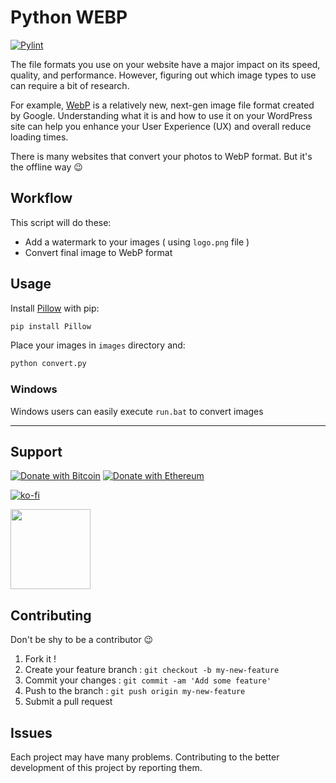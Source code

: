 # Python WEBP

[![Pylint](https://github.com/hatamiarash7/Python-WebP/actions/workflows/pylint.yml/badge.svg)](https://github.com/hatamiarash7/Python-WebP/actions/workflows/pylint.yml)

The file formats you use on your website have a major impact on its speed, quality, and performance. However, figuring out which image types to use can require a bit of research.

For example, [WebP](https://developers.google.com/speed/webp) is a relatively new, next-gen image file format created by Google. Understanding what it is and how to use it on your WordPress site can help you enhance your User Experience (UX) and overall reduce loading times.

There is many websites that convert your photos to WebP format. But it's the offline way 😉

## Workflow

This script will do these:

- Add a watermark to your images ( using `logo.png` file )
- Convert final image to WebP format

## Usage

Install [Pillow](https://pillow.readthedocs.io/en/stable/) with pip:

```sh
pip install Pillow
```

Place your images in `images` directory and:

```sh
python convert.py
```

### Windows

Windows users can easily execute `run.bat` to convert images

---

## Support

[![Donate with Bitcoin](https://en.cryptobadges.io/badge/micro/3GhT2ABRuHuXGNzP6DH5KvLZRTXCBKkx2y)](https://en.cryptobadges.io/donate/3GhT2ABRuHuXGNzP6DH5KvLZRTXCBKkx2y) [![Donate with Ethereum](https://en.cryptobadges.io/badge/micro/0x4832fd8e2cfade141dc4873cc00cf77de604edde)](https://en.cryptobadges.io/donate/0x4832fd8e2cfade141dc4873cc00cf77de604edde)

[![ko-fi](https://www.ko-fi.com/img/githubbutton_sm.svg)](https://ko-fi.com/D1D1WGU9)

<div><a href="https://payping.ir/@hatamiarash7"><img src="https://cdn.payping.ir/statics/Payping-logo/Trust/blue.svg" height="128" width="128"></a></div>

## Contributing

Don't be shy to be a contributor 😉

1. Fork it !
2. Create your feature branch : `git checkout -b my-new-feature`
3. Commit your changes : `git commit -am 'Add some feature'`
4. Push to the branch : `git push origin my-new-feature`
5. Submit a pull request

## Issues

Each project may have many problems. Contributing to the better development of this project by reporting them.
